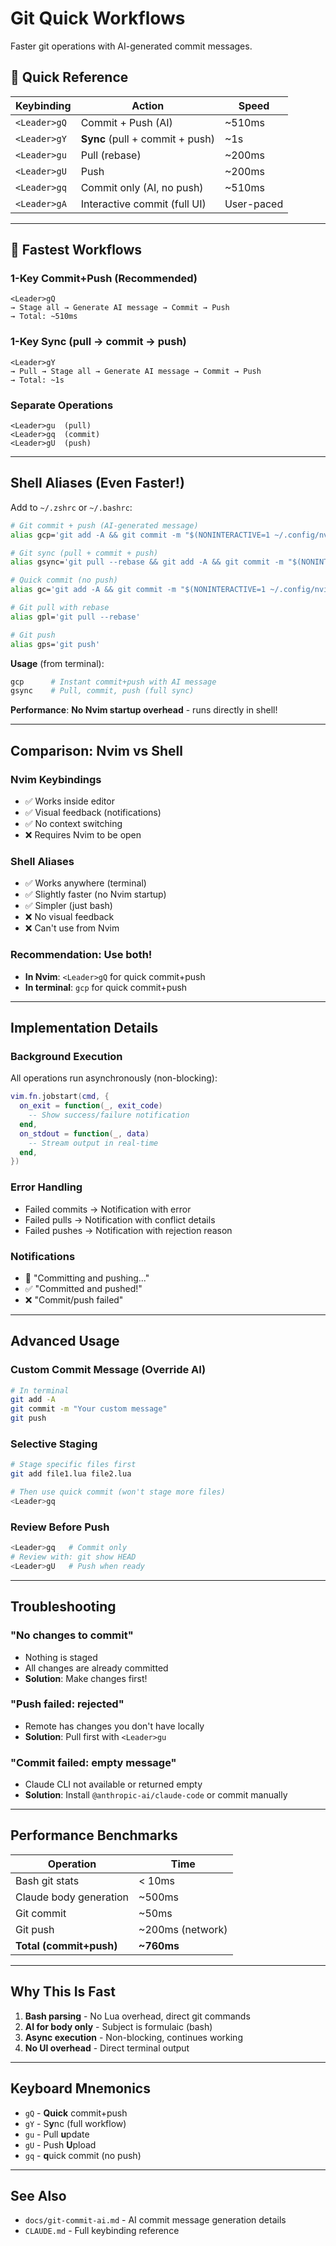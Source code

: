 # Git Quick Workflows

Faster git operations with AI-generated commit messages.

## 🎯 Quick Reference

| Keybinding | Action | Speed |
|------------|--------|-------|
| `<Leader>gQ` | Commit + Push (AI) | ~510ms |
| `<Leader>gY` | **Sync** (pull + commit + push) | ~1s |
| `<Leader>gu` | Pull (rebase) | ~200ms |
| `<Leader>gU` | Push | ~200ms |
| `<Leader>gq` | Commit only (AI, no push) | ~510ms |
| `<Leader>gA` | Interactive commit (full UI) | User-paced |

---

## 🚀 Fastest Workflows

### **1-Key Commit+Push** (Recommended)
```
<Leader>gQ
→ Stage all → Generate AI message → Commit → Push
→ Total: ~510ms
```

### **1-Key Sync** (pull → commit → push)
```
<Leader>gY
→ Pull → Stage all → Generate AI message → Commit → Push
→ Total: ~1s
```

### **Separate Operations**
```
<Leader>gu  (pull)
<Leader>gq  (commit)
<Leader>gU  (push)
```

---

## Shell Aliases (Even Faster!)

Add to `~/.zshrc` or `~/.bashrc`:

```bash
# Git commit + push (AI-generated message)
alias gcp='git add -A && git commit -m "$(NONINTERACTIVE=1 ~/.config/nvim/scripts/git-commit-ai.sh)" && git push'

# Git sync (pull + commit + push)
alias gsync='git pull --rebase && git add -A && git commit -m "$(NONINTERACTIVE=1 ~/.config/nvim/scripts/git-commit-ai.sh)" && git push'

# Quick commit (no push)
alias gc='git add -A && git commit -m "$(NONINTERACTIVE=1 ~/.config/nvim/scripts/git-commit-ai.sh)"'

# Git pull with rebase
alias gpl='git pull --rebase'

# Git push
alias gps='git push'
```

**Usage** (from terminal):
```bash
gcp      # Instant commit+push with AI message
gsync    # Pull, commit, push (full sync)
```

**Performance**: **No Nvim startup overhead** - runs directly in shell!

---

## Comparison: Nvim vs Shell

### Nvim Keybindings
- ✅ Works inside editor
- ✅ Visual feedback (notifications)
- ✅ No context switching
- ❌ Requires Nvim to be open

### Shell Aliases
- ✅ Works anywhere (terminal)
- ✅ Slightly faster (no Nvim startup)
- ✅ Simpler (just bash)
- ❌ No visual feedback
- ❌ Can't use from Nvim

### **Recommendation**: Use both!
- **In Nvim**: `<Leader>gQ` for quick commit+push
- **In terminal**: `gcp` for quick commit+push

---

## Implementation Details

### Background Execution
All operations run asynchronously (non-blocking):
```lua
vim.fn.jobstart(cmd, {
  on_exit = function(_, exit_code)
    -- Show success/failure notification
  end,
  on_stdout = function(_, data)
    -- Stream output in real-time
  end,
})
```

### Error Handling
- Failed commits → Notification with error
- Failed pulls → Notification with conflict details
- Failed pushes → Notification with rejection reason

### Notifications
- 🔄 "Committing and pushing..."
- ✅ "Committed and pushed!"
- ❌ "Commit/push failed"

---

## Advanced Usage

### Custom Commit Message (Override AI)
```bash
# In terminal
git add -A
git commit -m "Your custom message"
git push
```

### Selective Staging
```bash
# Stage specific files first
git add file1.lua file2.lua

# Then use quick commit (won't stage more files)
<Leader>gq
```

### Review Before Push
```bash
<Leader>gq   # Commit only
# Review with: git show HEAD
<Leader>gU   # Push when ready
```

---

## Troubleshooting

### "No changes to commit"
- Nothing is staged
- All changes are already committed
- **Solution**: Make changes first!

### "Push failed: rejected"
- Remote has changes you don't have locally
- **Solution**: Pull first with `<Leader>gu`

### "Commit failed: empty message"
- Claude CLI not available or returned empty
- **Solution**: Install `@anthropic-ai/claude-code` or commit manually

---

## Performance Benchmarks

| Operation | Time |
|-----------|------|
| Bash git stats | < 10ms |
| Claude body generation | ~500ms |
| Git commit | ~50ms |
| Git push | ~200ms (network) |
| **Total (commit+push)** | **~760ms** |

---

## Why This Is Fast

1. **Bash parsing** - No Lua overhead, direct git commands
2. **AI for body only** - Subject is formulaic (bash)
3. **Async execution** - Non-blocking, continues working
4. **No UI overhead** - Direct terminal output

---

## Keyboard Mnemonics

- `gQ` - **Quick** commit+push
- `gY` - S**y**nc (full workflow)
- `gu` - Pull **u**pdate
- `gU` - Push **U**pload
- `gq` - **q**uick commit (no push)

---

## See Also

- `docs/git-commit-ai.md` - AI commit message generation details
- `CLAUDE.md` - Full keybinding reference
